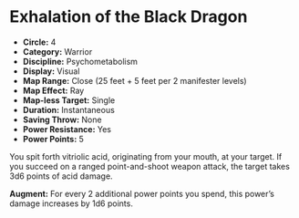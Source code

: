 # Exhalation of the Black Dragon

- **Circle:** 4
- **Category:** Warrior
- **Discipline:** Psychometabolism
- **Display:** Visual
- **Map Range:** Close (25 feet + 5 feet per 2 manifester levels)
- **Map Effect:** Ray
- **Map-less Target:** Single
- **Duration:** Instantaneous
- **Saving Throw:** None
- **Power Resistance:** Yes
- **Power Points:** 5

You spit forth vitriolic acid, originating from your mouth, at your target. If you succeed on a ranged point-and-shoot weapon attack, the target takes 3d6 points of acid damage.

**Augment:** For every 2 additional power points you spend, this power’s damage increases by 1d6 points.

